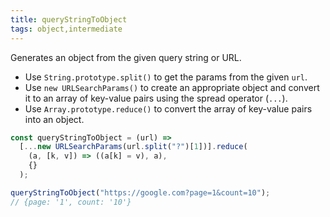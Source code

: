 ```yaml
---
title: queryStringToObject
tags: object,intermediate
---
```


Generates an object from the given query string or URL.

- Use `String.prototype.split()` to get the params from the given `url`.
- Use `new URLSearchParams()` to create an appropriate object and convert it to an array of key-value pairs using the spread operator (`...`).
- Use `Array.prototype.reduce()` to convert the array of key-value pairs into an object.

```js
const queryStringToObject = (url) =>
  [...new URLSearchParams(url.split("?")[1])].reduce(
    (a, [k, v]) => ((a[k] = v), a),
    {}
  );
```

```js
queryStringToObject("https://google.com?page=1&count=10");
// {page: '1', count: '10'}
```
